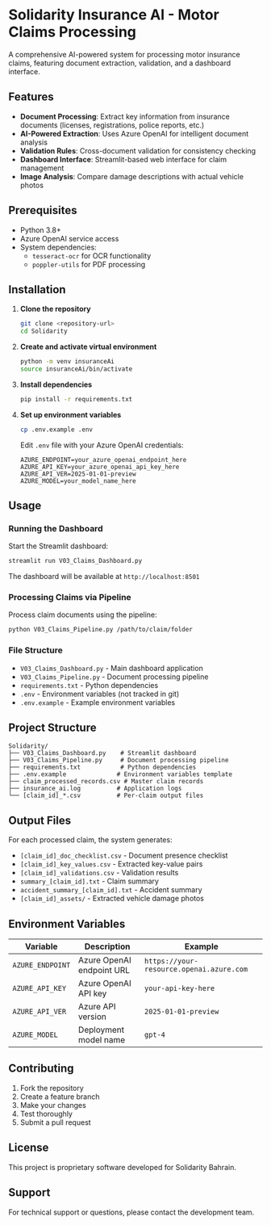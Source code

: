 # Solidarity Insurance AI - Motor Claims Processing

A comprehensive AI-powered system for processing motor insurance claims, featuring document extraction, validation, and a dashboard interface.

## Features

- **Document Processing**: Extract key information from insurance documents (licenses, registrations, police reports, etc.)
- **AI-Powered Extraction**: Uses Azure OpenAI for intelligent document analysis
- **Validation Rules**: Cross-document validation for consistency checking
- **Dashboard Interface**: Streamlit-based web interface for claim management
- **Image Analysis**: Compare damage descriptions with actual vehicle photos

## Prerequisites

- Python 3.8+
- Azure OpenAI service access
- System dependencies:
  - `tesseract-ocr` for OCR functionality
  - `poppler-utils` for PDF processing

## Installation

1. **Clone the repository**
   ```bash
   git clone <repository-url>
   cd Solidarity
   ```

2. **Create and activate virtual environment**
   ```bash
   python -m venv insuranceAi
   source insuranceAi/bin/activate
   ```

3. **Install dependencies**
   ```bash
   pip install -r requirements.txt
   ```

4. **Set up environment variables**
   ```bash
   cp .env.example .env
   ```
   
   Edit `.env` file with your Azure OpenAI credentials:
   ```
   AZURE_ENDPOINT=your_azure_openai_endpoint_here
   AZURE_API_KEY=your_azure_openai_api_key_here
   AZURE_API_VER=2025-01-01-preview
   AZURE_MODEL=your_model_name_here
   ```

## Usage

### Running the Dashboard

Start the Streamlit dashboard:
```bash
streamlit run V03_Claims_Dashboard.py
```

The dashboard will be available at `http://localhost:8501`

### Processing Claims via Pipeline

Process claim documents using the pipeline:
```bash
python V03_Claims_Pipeline.py /path/to/claim/folder
```

### File Structure

- `V03_Claims_Dashboard.py` - Main dashboard application
- `V03_Claims_Pipeline.py` - Document processing pipeline
- `requirements.txt` - Python dependencies
- `.env` - Environment variables (not tracked in git)
- `.env.example` - Example environment variables

## Project Structure

```
Solidarity/
├── V03_Claims_Dashboard.py    # Streamlit dashboard
├── V03_Claims_Pipeline.py     # Document processing pipeline
├── requirements.txt           # Python dependencies
├── .env.example              # Environment variables template
├── claim_processed_records.csv # Master claim records
├── insurance_ai.log          # Application logs
└── [claim_id]_*.csv          # Per-claim output files
```

## Output Files

For each processed claim, the system generates:
- `[claim_id]_doc_checklist.csv` - Document presence checklist
- `[claim_id]_key_values.csv` - Extracted key-value pairs
- `[claim_id]_validations.csv` - Validation results
- `summary_[claim_id].txt` - Claim summary
- `accident_summary_[claim_id].txt` - Accident summary
- `[claim_id]_assets/` - Extracted vehicle damage photos

## Environment Variables

| Variable | Description | Example |
|----------|-------------|---------|
| `AZURE_ENDPOINT` | Azure OpenAI endpoint URL | `https://your-resource.openai.azure.com` |
| `AZURE_API_KEY` | Azure OpenAI API key | `your-api-key-here` |
| `AZURE_API_VER` | Azure API version | `2025-01-01-preview` |
| `AZURE_MODEL` | Deployment model name | `gpt-4` |

## Contributing

1. Fork the repository
2. Create a feature branch
3. Make your changes
4. Test thoroughly
5. Submit a pull request

## License

This project is proprietary software developed for Solidarity Bahrain.

## Support

For technical support or questions, please contact the development team.
